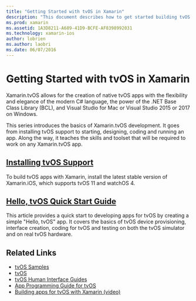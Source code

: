 ```yaml
---
title: "Getting Started with tvOS in Xamarin"
description: "This document describes how to get started building tvOS apps with Xamarin. It links to an installation guide and a quick start guide."
ms.prod: xamarin
ms.assetid: 1A3D8211-A689-41D9-BCFE-AF8398992031
ms.technology: xamarin-ios
author: lobrien
ms.author: laobri
ms.date: 06/07/2016
---
```


# Getting Started with tvOS in Xamarin

Xamarin.tvOS allows for the creation of native tvOS apps with the flexibility and elegance of the modern C# language, the power of the .NET Base Class Library (BCL), and Visual Studio for Mac or Visual Studio 2015 or 2017 on Windows.

This series introduces the basics of Xamarin.tvOS development. It goes from installing tvOS support to starting, designing, coding and running an app. Along the way, it teaches the skills and toolset that will be required to work on any Xamarin.tvOS app.

## [Installing tvOS Support](~/ios/tvos/get-started/installation.md)

To build tvOS apps with Xamarin, install the latest stable version of Xamarin.iOS, which supports tvOS 11 and watchOS 4.

## [Hello, tvOS Quick Start Guide](~/ios/tvos/get-started/hello-tvos.md)

This article provides a quick start to developing apps for tvOS by creating a simple "Hello, tvOS" app. It covers the basics of tvOS device provisioning, interface creation, coding for tvOS and testing on both the tvOS simulator and on real tvOS hardware.


## Related Links

- [tvOS Samples](https://developer.xamarin.com/samples/tvos/all/)
- [tvOS](https://developer.apple.com/tvos/)
- [tvOS Human Interface Guides](https://developer.apple.com/tvos/human-interface-guidelines/)
- [App Programming Guide for tvOS](https://developer.apple.com/library/prerelease/tvos/documentation/General/Conceptual/AppleTV_PG/)
- [Building apps for tvOS with Xamarin (video)](https://university.xamarin.com/lightninglectures/tvos-with-xamarin)
